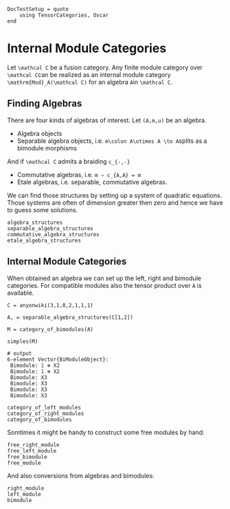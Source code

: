 ```@meta 
DocTestSetup = quote 
    using TensorCategories, Oscar
end
```
# Internal Module Categories

Let ``\mathcal C`` be a fusion category. Any finite module category over ``\mathcal C``can be realized as an internal module category ``\mathrm{Mod}_A(\mathcal C)`` for an algebra ``A``in ``\mathcal C``. 

## Finding Algebras

There are four kinds of algebras of interest. Let ``(A,m,u)`` be an algebra.

- Algebra objects
- Separable algebra objects, i.e. ``m\colon A\otimes A \to A``splits as a bimodule morphisms

And if ``\mathcal C`` admits a braiding ``c_{-,-}``

- Commutative algebras, i.e. ``m ∘ c_{A,A} = m``
- Etale algebras, i.e. separable, commutative algebras.

We can find those structures by setting up a system of quadratic equations. Those systems are often of dimension greater then zero and hence we have to guess some solutions. 

```@docs
algebra_structures
separable_algebra_structures
commutative_algebra_structures
etale_algebra_structures
```

## Internal Module Categories

When obtained an algebra we can set up the left, right and bimodule categories. For compatible modules also the tensor product over ``A`` is available.

```jldoctest
C = anyonwiki(3,1,0,2,1,1,1)

A, = separable_algebra_structures(C[1,2])

M = category_of_bimodules(A)

simples(M)

# output
6-element Vector{BiModuleObject}:
 Bimodule: 𝟙 ⊕ X2
 Bimodule: 𝟙 ⊕ X2
 Bimodule: X3
 Bimodule: X3
 Bimodule: X3
 Bimodule: X3
```

```@docs
category_of_left_modules
category_of_right_modules
category_of_bimodules
```

Somtimes it might be handy to construct some free modules by hand:

```@docs
free_right_module
free_left_module
free_bimodule
free_module
```

And also conversions from algebras and bimodules:

```@docs
right_module
left_module
bimodule
``` 
